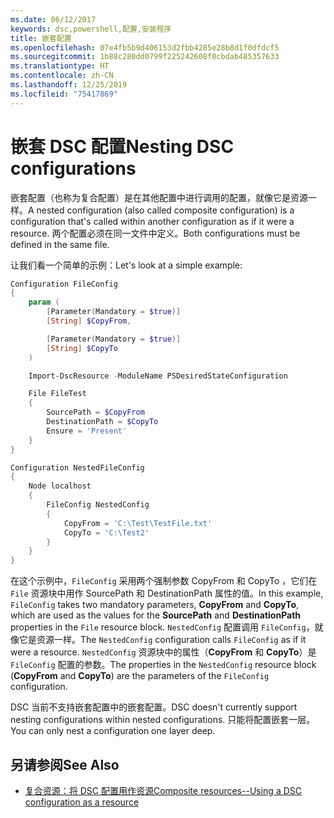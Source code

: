 ```yaml
---
ms.date: 06/12/2017
keywords: dsc,powershell,配置,安装程序
title: 嵌套配置
ms.openlocfilehash: 07e4fb5b9d406153d2fbb4285e28b8d1f0dfdcf5
ms.sourcegitcommit: 1b88c280dd0799f225242608f0cbdab485357633
ms.translationtype: HT
ms.contentlocale: zh-CN
ms.lasthandoff: 12/25/2019
ms.locfileid: "75417869"
---
```

# <a name="nesting-dsc-configurations"></a><span data-ttu-id="537b1-103">嵌套 DSC 配置</span><span class="sxs-lookup"><span data-stu-id="537b1-103">Nesting DSC configurations</span></span>

<span data-ttu-id="537b1-104">嵌套配置（也称为复合配置）是在其他配置中进行调用的配置，就像它是资源一样。</span><span class="sxs-lookup"><span data-stu-id="537b1-104">A nested configuration (also called composite configuration) is a configuration that's called within another configuration as if it were a resource.</span></span> <span data-ttu-id="537b1-105">两个配置必须在同一文件中定义。</span><span class="sxs-lookup"><span data-stu-id="537b1-105">Both configurations must be defined in the same file.</span></span>

<span data-ttu-id="537b1-106">让我们看一个简单的示例：</span><span class="sxs-lookup"><span data-stu-id="537b1-106">Let's look at a simple example:</span></span>

```powershell
Configuration FileConfig
{
    param (
        [Parameter(Mandatory = $true)]
        [String] $CopyFrom,

        [Parameter(Mandatory = $true)]
        [String] $CopyTo
    )

    Import-DscResource -ModuleName PSDesiredStateConfiguration

    File FileTest
    {
        SourcePath = $CopyFrom
        DestinationPath = $CopyTo
        Ensure = 'Present'
    }
}

Configuration NestedFileConfig
{
    Node localhost
    {
        FileConfig NestedConfig
        {
            CopyFrom = 'C:\Test\TestFile.txt'
            CopyTo = 'C:\Test2'
        }
    }
}
```

<span data-ttu-id="537b1-107">在这个示例中，`FileConfig` 采用两个强制参数 CopyFrom  和 CopyTo  ，它们在 `File` 资源块中用作 SourcePath  和 DestinationPath  属性的值。</span><span class="sxs-lookup"><span data-stu-id="537b1-107">In this example, `FileConfig` takes two mandatory parameters, **CopyFrom** and **CopyTo**, which are used as the values for the **SourcePath** and **DestinationPath** properties in the `File` resource block.</span></span> <span data-ttu-id="537b1-108">`NestedConfig` 配置调用 `FileConfig`，就像它是资源一样。</span><span class="sxs-lookup"><span data-stu-id="537b1-108">The `NestedConfig` configuration calls `FileConfig` as if it were a resource.</span></span> <span data-ttu-id="537b1-109">`NestedConfig` 资源块中的属性（**CopyFrom** 和 **CopyTo**）是 `FileConfig` 配置的参数。</span><span class="sxs-lookup"><span data-stu-id="537b1-109">The properties in the `NestedConfig` resource block (**CopyFrom** and **CopyTo**) are the parameters of the `FileConfig` configuration.</span></span>

<span data-ttu-id="537b1-110">DSC 当前不支持嵌套配置中的嵌套配置。</span><span class="sxs-lookup"><span data-stu-id="537b1-110">DSC doesn't currently support nesting configurations within nested configurations.</span></span> <span data-ttu-id="537b1-111">只能将配置嵌套一层。</span><span class="sxs-lookup"><span data-stu-id="537b1-111">You can only nest a configuration one layer deep.</span></span>

## <a name="see-also"></a><span data-ttu-id="537b1-112">另请参阅</span><span class="sxs-lookup"><span data-stu-id="537b1-112">See Also</span></span>

- [<span data-ttu-id="537b1-113">复合资源：将 DSC 配置用作资源</span><span class="sxs-lookup"><span data-stu-id="537b1-113">Composite resources--Using a DSC configuration as a resource</span></span>](../resources/authoringResourceComposite.md)